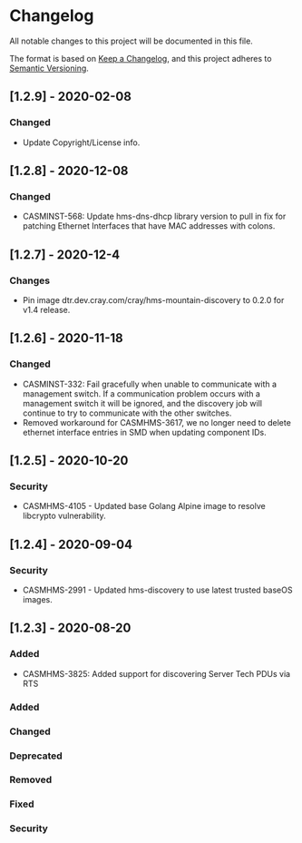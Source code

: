 # Changelog

All notable changes to this project will be documented in this file.

The format is based on [Keep a Changelog](https://keepachangelog.com/en/1.0.0/),
and this project adheres to [Semantic Versioning](https://semver.org/spec/v2.0.0.html).

## [1.2.9] - 2020-02-08
### Changed
- Update Copyright/License info.

## [1.2.8] - 2020-12-08
### Changed
- CASMINST-568: Update hms-dns-dhcp library version to pull in fix for patching Ethernet Interfaces that have MAC addresses with colons.

## [1.2.7] - 2020-12-4
### Changes
- Pin image dtr.dev.cray.com/cray/hms-mountain-discovery to 0.2.0 for v1.4 release.

## [1.2.6] - 2020-11-18
### Changed
- CASMINST-332: Fail gracefully when unable to communicate with a management switch. If a communication problem occurs with a management switch it will be ignored, and the discovery job will continue to try to communicate with the other switches. 
- Removed workaround for CASMHMS-3617, we no longer need to delete ethernet interface entries in SMD when updating component IDs.

## [1.2.5] - 2020-10-20

### Security
- CASMHMS-4105 - Updated base Golang Alpine image to resolve libcrypto vulnerability.

## [1.2.4] - 2020-09-04

### Security
- CASMHMS-2991 - Updated hms-discovery to use latest trusted baseOS images.

## [1.2.3] - 2020-08-20

### Added
- CASMHMS-3825: Added support for discovering Server Tech PDUs via RTS

### Added

### Changed

### Deprecated

### Removed

### Fixed

### Security
